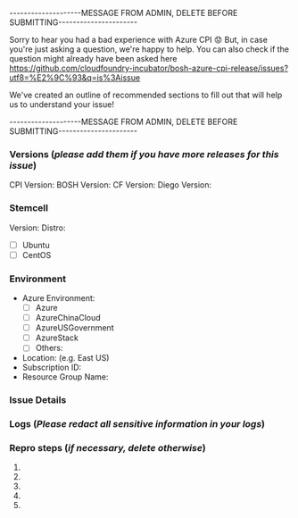 --------------------MESSAGE FROM ADMIN, DELETE BEFORE SUBMITTING----------------------

Sorry to hear you had a bad experience with Azure CPI :worried: But, in case you're just asking a question, we're happy to help. You can also check if the question might already have been asked here https://github.com/cloudfoundry-incubator/bosh-azure-cpi-release/issues?utf8=%E2%9C%93&q=is%3Aissue

We've created an outline of recommended sections to fill out that will help us to understand your issue!

--------------------MESSAGE FROM ADMIN, DELETE BEFORE SUBMITTING----------------------

### Versions (*please add them if you have more releases for this issue*)
CPI      Version:
BOSH     Version:
CF       Version:
Diego    Version:

### Stemcell
Version:
Distro:
  - [ ] Ubuntu
  - [ ] CentOS

### Environment
- Azure Environment:
  - [ ] Azure
  - [ ] AzureChinaCloud
  - [ ] AzureUSGovernment
  - [ ] AzureStack
  - [ ] Others:
- Location: (e.g. East US)
- Subscription ID:
- Resource Group Name:

### Issue Details


### Logs (*Please redact all sensitive information in your logs*)


### Repro steps (*if necessary, delete otherwise*)
1.
2.
3.
4.
5.